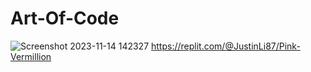 # Art-Of-Code
![Screenshot 2023-11-14 142327](https://github.com/Jli2804/Art-Of-Code/assets/150849971/61d55305-a4bf-4823-bc7d-ca093f3f5565)
https://replit.com/@JustinLi87/Pink-Vermillion
